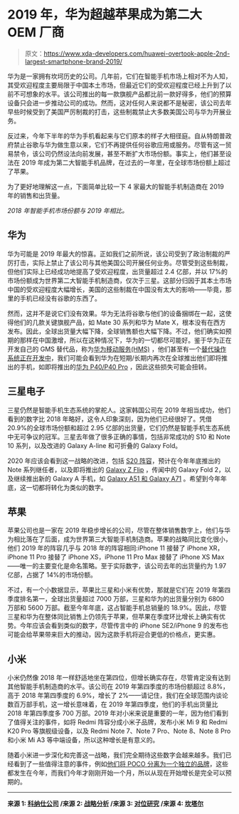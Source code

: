 # 2019 年，华为超越苹果成为第二大 OEM 厂商

> 原文：<https://www.xda-developers.com/huawei-overtook-apple-2nd-largest-smartphone-brand-2019/>

华为是一家拥有坎坷历史的公司。几年前，它们在智能手机市场上相对不为人知，其受欢迎程度主要局限于中国本土市场，但最近它们的受欢迎程度已经上升到了以前不可想象的水平。该公司推出的每一款旗舰产品都比前一款好得多，他们的预算设备只会进一步推动公司的成功。然而，这对任何人来说都不是秘密，该公司去年早些时候受到了美国严厉制裁的打击，这些制裁禁止大多数美国公司与华为开展业务。

反过来，今年下半年的华为手机看起来与它们原本的样子大相径庭。自从特朗普政府禁止谷歌与华为做生意以来，它们不再提供任何谷歌应用或服务。尽管有这一贸易禁令，该公司仍然设法向前发展，甚至不断扩大市场份额。事实上，他们甚至设法在 2019 年成为第二大智能手机品牌，在过去的一年里，在全球市场份额上超过了苹果。

为了更好地理解这一点，下面简单比较一下 4 家最大的智能手机制造商在 2019 年的销售和出货量。

*2018 年智能手机市场份额与 2019 年相比。*

## 华为

华为可能是 2019 年最大的惊喜。正如我们之前所说，该公司受到了政治制裁的严厉打击，实际上禁止了该公司与其他美国公司开展任何业务。尽管受到这些制裁，但他们实际上已经成功地提高了受欢迎程度，出货量超过 2.4 亿部，并以 17%的市场份额成为世界第二大智能手机制造商，仅次于三星。这部分归因于其本土市场中国的受欢迎程度大幅增长，美国的这些制裁在中国没有太大的影响——毕竟，那里的手机已经没有谷歌的东西了。

然而，这并不是说它们没有效果。华为无法将谷歌与他们的设备捆绑在一起，这使得他们的几款关键旗舰产品，如 Mate 30 系列和华为 Mate X，根本没有在西方发布。因此，全球出货量大幅下降，全球销售额也大幅下降。不过，他们确实如预期的那样在中国激增，所以在这种情况下，华为的一切都尽可能好。鉴于华为正在开发自己的 GMS 替代品，称为[华为移动服务(HMS)](https://www.xda-developers.com/huawei-hms-core-android-alternative-google-play-services-gms/) ，他们甚至有一个[替代操作系统正在开发中](https://www.xda-developers.com/harmony-os-huawei-announce/)，我们可能会看到华为在短期/长期内再次在全球推出他们即将推出的手机，如即将推出的[华为 P40/P40 Pro](https://www.xda-developers.com/huawei-p40-pro-leaked-render-quad-cameras-curved-display/) ，因此这些损失可能会扭转。

## 三星电子

三星仍然是智能手机生态系统的掌舵人。这家韩国公司在 2019 年相当成功，他们看到的数字比 2018 年略好，这令人印象深刻，因为他们已经很好了。凭借 20.9%的全球市场份额和超过 2.95 亿部的出货量，它们仍然是智能手机生态系统中无可争议的冠军。三星去年做了很多正确的事情，包括非常成功的 S10 和 Note 10 系列，以及改进的 Galaxy A-line 和可折叠的 Galaxy Fold。

2020 年应该会看到这一战略的改进，包括 [S20 阵容](https://www.xda-developers.com/samsung-galaxy-s20-pre-orders-reservations/)，预计在今年年底推出的 Note 系列继任者，以及即将推出的 [Galaxy Z Flip](https://www.xda-developers.com/samsung-galaxy-z-flip-renders-specs/) ，传闻中的 Galaxy Fold 2，以及继续推出新的 Galaxy A 手机，如 [Galaxy A51 和 Galaxy A71](https://www.xda-developers.com/samsung-galaxy-a51-and-a71-hands-on-mid-range-smartphone-winners/) 。希望到今年年底，这一切都将转化为类似的数字。

## 苹果

苹果公司也是一家在 2019 年稳步增长的公司，尽管在整体销售数字上，他们与华为相比落在了后面，成为世界第三大智能手机制造商。苹果的战略同比变化很小，他们 2019 年的阵容几乎与 2018 年的阵容相同:iPhone 11 接替了 iPhone XR，iPhone 11 Pro 接替了 iPhone XS，iPhone 11 Pro Max 接替了 iPhone XS Max——唯一的主要变化是命名策略。至于实际数字，该公司去年的出货量约为 1.97 亿部，占据了 14%的市场份额。

不过，有一个小数据显示，苹果比三星和小米有优势，那就是它们在 2019 年第四季度排名第一，全球出货量超过 7000 万部，三星和华为的出货量分别为 6800 万部和 5600 万部。截至今年年底，这占智能手机总销量的 18.9%。因此，尽管三星和华为在整体同比销售上仍领先于苹果，但苹果在季度环比增长上确实有优势。今年应该会看到类似的数字，尽管传言中的 iPhone SE2/iPhone 9 的发布也可能会给苹果带来巨大的推动，因为这款手机将迎合更低的价格点，更实惠。

## 小米

小米仍然像 2018 年一样舒适地坐在第四位，但增长确实存在，尽管肯定没有达到其他智能手机制造商的水平。该公司在 2019 年第四季度的市场份额超过 8.8%，高于 2018 年第四季度的 6.9%，增长了 2%——请记住，我们在全球范围内谈论数百万部手机，这一增长意味着，在 2019 年第四季度，他们的手机出货量比 2018 年第四季度多 700 万部。2019 年对小米来说是重要的一年，因为他们看到了值得关注的事件，如将 Redmi 阵容分成小米子品牌，发布小米 Mi 9 和 Redmi K20 Pro 等旗舰级设备，以及 Redmi Note 7、Note 7 Pro、Note 8、Note 8 Pro 和小米 Mi A3 等中端设备，所以这种增长是有意义的。

随着小米进一步深化和完善这一战略，我们完全期待这些数字会越来越多。我们已经看到了一些值得注意的事件，例如[他们将 POCO 分离为一个独立的品牌](https://www.xda-developers.com/xiaomi-india-spins-off-poco-independent-brand/)，这些都发生在今年，而我们今年才刚刚开始一个月，所以从现在开始增长是完全可以预期的。

* * *

**来源 1: [科纳仕公司](https://www.canalys.com/newsroom/canalys-global-smartphone-market-q4-2019) /来源 2: [战略分析](https://news.strategyanalytics.com/press-release/devices/strategy-analytics-apple-becomes-worlds-no1-smartphone-vendor-q4-2019) /来源 3: [对位研究](https://www.businesswire.com/news/home/20200130005373/en/Counterpoint-Research-Global-Smartphone-Market---Apple/) /来源 4: [坎塔尔](https://www.kantarworldpanel.com/global/News/iPhone-11-drives-gains-and-Xiaomi-goes-for-3-in-Europe)**
